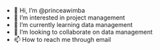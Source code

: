 - 👋 Hi, I’m @princeawimba
- 👀 I’m interested in project management
- 🌱 I’m currently learning data management
- 💞️ I’m looking to collaborate on data management
- 📫 How to reach me through email

<!---
princeawimba/princeawimba is a ✨ special ✨ repository because its `README.md` (this file) appears on your GitHub profile.
You can click the Preview link to take a look at your changes.
--->
